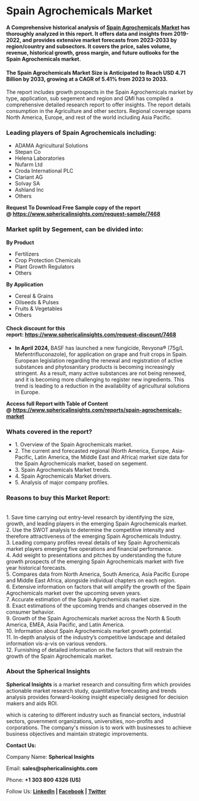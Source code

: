 <h1 class="news-post-title">Spain Agrochemicals Market</h1>
<p><strong>A Comprehensive historical analysis of&nbsp;<a href="https://www.sphericalinsights.com/reports/spain-agrochemicals-market">Spain Agrochemicals Market</a>&nbsp;has thoroughly analyzed in this report. It offers data and insights from 2019-2022, and provides extensive market forecasts from 2023-2033 by region/country and subsectors. It covers the price, sales volume, revenue, historical growth, gross margin, and future outlooks for the Spain Agrochemicals market.</strong></p>
<h4><strong>The Spain Agrochemicals Market Size is Anticipated to Reach USD 4.71 Billion by 2033, growing at a CAGR of 5.41% from 2023 to 2033.</strong></h4>
<p>The report includes growth prospects in the&nbsp;Spain Agrochemicals market by type, application, sub segement and region and QMI has compiled a comprehensive detailed research report to offer insights. The report details consumption in the Agriculture and other sectors. Regional coverage spans North America, Europe, and rest of the world including Asia Pacific.</p>
<h3><strong>Leading players of Spain Agrochemicals including:</strong></h3>
<ul>
<li>ADAMA Agricultural Solutions</li>
<li>Stepan Co</li>
<li>Helena Laboratories</li>
<li>Nufarm Ltd</li>
<li>Croda International PLC</li>
<li>Clariant AG</li>
<li>Solvay SA</li>
<li>Ashland Inc</li>
<li>Others</li>
</ul>
<p><strong>Request To Download Free Sample copy of the report @&nbsp;<a href="https://www.sphericalinsights.com/request-sample/7468">https://www.sphericalinsights.com/request-sample/7468</a></strong></p>
<h3><strong>Market split by Segement, can be divided into:</strong></h3>
<p><strong>By&nbsp;</strong><strong>Product</strong></p>
<ul>
<li>Fertilizers</li>
<li>Crop Protection Chemicals</li>
<li>Plant Growth Regulators</li>
<li>Others</li>
</ul>
<p><strong>By&nbsp;</strong><strong>Application</strong></p>
<ul>
<li>Cereal &amp; Grains</li>
<li>Oilseeds &amp; Pulses</li>
<li>Fruits &amp; Vegetables</li>
<li>Others</li>
</ul>
<h4>Check discount for this report:&nbsp;<a href="https://www.sphericalinsights.com/request-discount/7468">https://www.sphericalinsights.com/request-discount/7468</a></h4>
<ul>
<li><strong>In April 2024,&nbsp;</strong>BASF has launched a new fungicide, Revyona&reg; (75g/L Mefentrifluconazole), for application on grape and fruit crops in Spain. European legislation regarding the renewal and registration of active substances and phytosanitary products is becoming increasingly stringent. As a result, many active substances are not being renewed, and it is becoming more challenging to register new ingredients. This trend is leading to a reduction in the availability of agricultural solutions in Europe.</li>
</ul>
<p><strong>Access full Report with Table of Content @&nbsp;<a href="https://www.sphericalinsights.com/reports/spain-agrochemicals-market">https://www.sphericalinsights.com/reports/spain-agrochemicals-market</a>&nbsp;</strong></p>
<h3><strong>Whats covered in the report?</strong></h3>
<ul>
<li>1. Overview of the Spain Agrochemicals market.</li>
<li>2. The current and forecasted regional (North America, Europe, Asia-Pacific, Latin America, the Middle East and Africa) market size data for the Spain Agrochemicals market, based on segement.</li>
<li>3. Spain Agrochemicals Market trends.</li>
<li>4. Spain Agrochemicals Market drivers.</li>
<li>5. Analysis of major company profiles.</li>
</ul>
<h3><strong>Reasons to buy this Market Report:</strong></h3>
<p><br />1. Save time carrying out entry-level research by identifying the size, growth, and leading players in the emerging Spain Agrochemicals market.<br />2. Use the SWOT analysis to determine the competitive intensity and therefore attractiveness of the emerging Spain Agrochemicals Industry.<br />3. Leading company profiles reveal details of key Spain Agrochemicals market players emerging five operations and financial performance.<br />4. Add weight to presentations and pitches by understanding the future growth prospects of the emerging Spain Agrochemicals market with five year historical forecasts.<br />5. Compares data from North America, South America, Asia Pacific Europe and Middle East Africa, alongside individual chapters on each region.<br />6. Extensive information on factors that will amplify the growth of the Spain Agrochemicals market over the upcoming seven years.<br />7. Accurate estimation of the&nbsp;Spain Agrochemicals market size.<br />8. Exact estimations of the upcoming trends and changes observed in the consumer behavior.<br />9. Growth of the&nbsp;Spain Agrochemicals market across the North &amp; South America, EMEA, Asia Pacific, and Latin America.<br />10. Information about Spain Agrochemicals market growth potential.<br />11. In-depth analysis of the industry&rsquo;s competitive landscape and detailed information vis-a-vis on various vendors.<br />12. Furnishing of detailed information on the factors that will restrain the growth of the Spain Agrochemicals market.</p>
<h3><strong>About the Spherical Insights</strong></h3>
<p><strong>Spherical Insights</strong>&nbsp;is a market research and consulting firm which provides actionable market research study, quantitative forecasting and trends analysis provides forward-looking insight especially designed for decision makers and aids ROI.</p>
<p>which is catering to different industry such as financial sectors, industrial sectors, government organizations, universities, non-profits and corporations. The company's mission is to work with businesses to achieve business objectives and maintain strategic improvements.</p>
<p><strong>Contact Us:</strong></p>
<p>Company Name:&nbsp;<strong>Spherical Insights</strong></p>
<p>Email:&nbsp;<strong>sales@sphericalinsights.com</strong></p>
<p>Phone:&nbsp;<strong>+1 303 800 4326 (US)</strong></p>
<p>Follow Us:&nbsp;<strong><a href="https://www.linkedin.com/company/spherical-insight/"><u>LinkedIn</u></a>&nbsp;|&nbsp;<a href="https://www.facebook.com/sphericalinsights22"><u>Facebook</u></a>&nbsp;|&nbsp;<a href="https://twitter.com/SInsights_US"><u>Twitter</u></a></strong></p>

